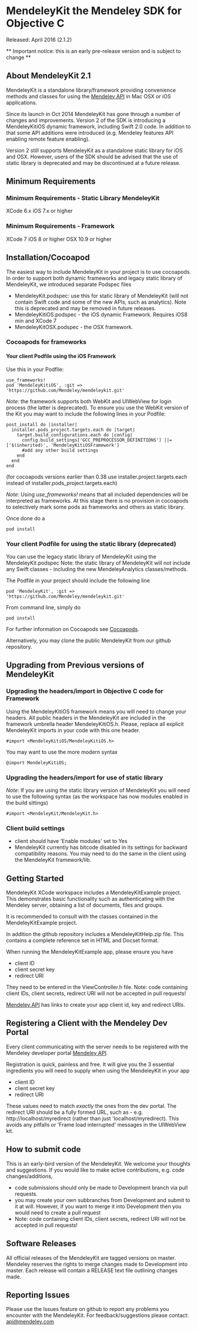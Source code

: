 # MendeleyKit the Mendeley SDK for Objective C #

Released: April 2016 (2.1.2)

** Important notice: this is an early pre-release version and is subject to change **

## About MendeleyKit 2.1 ##
MendeleyKit is a standalone library/framework providing convenience methods
and classes for using the [Mendeley API](http://dev.mendeley.com) in Mac OSX or
iOS applications.

Since its launch in Oct 2014 MendeleyKit has gone through a number of changes and improvements.
Version 2 of the SDK is introducing a MendeleyKitiOS dynamic framework, including Swift 2.0 code.
In addition to that some API additions were introduced (e.g. Mendeley features API enabling remote feature enabling).

Version 2 still supports MendeleyKit as a standalone static library for iOS and OSX. However, users of the SDK
should be advised that the use of static library is deprecated and may be discontinued at a future release.

## Minimum Requirements ##

### Minimum Requirements - Static Library MendeleyKit ###
XCode 6.x
iOS 7.x or higher

### Minimum Requirements - Framework ###
XCode 7
iOS 8 or higher
OSX 10.9 or higher

## Installation/Cocoapod ##
The easiest way to include MendeleyKit in your project is to use cocoapods. In order to support both
dynamic frameworks and legacy static library of MendeleyKit, we introduced separate Podspec files
- MendeleyKit.podspec: use this for static library of MendeleyKit (will not contain Swift code and some of the new APIs, such as analytics). Note this is deprecated and may be removed in future releases.
- MendeleyKitiOS.podspec - the iOS dynamic Framework. Requires iOS8 min and XCode 7
- MendeleyKitOSX.podspec - the OSX framework.

### Cocoapods for frameworks ###

#### Your client Podfile using the iOS Framework ####
Use this in your Podfile:
```
use_frameworks!
pod 'MendeleyKitiOS', :git => 'https://github.com/Mendeley/mendeleykit.git'
```

*Note*: the framework supports both WebKit and UIWebView for login process (the latter is deprecated). To ensure you use the WebKit version
of the Kit you may want to include the following lines in your Podfile:
```
post_install do |installer|
  installer.pods_project.targets.each do |target|
    target.build_configurations.each do |config|
      config.build_settings['GCC_PREPROCESSOR_DEFINITIONS'] ||= ['$(inherited)', 'MendeleyKitiOSFramework']
      #add any other build settings 
    end
  end
end
```
(for cocoapods versions earlier than 0.38 use installer.project.targets.each instead of installer.pods_project.targets.each)

*Note*: 
Using *use_frameworks!* means that all included dependencies will be interpreted as frameworks. At this stage there is no provision in cocoapods to selectively mark some pods as frameworks and others as static library.

Once done do a 
```
pod install
```


### Your client Podfile for using the static library (deprecated) ###
You can use the legacy static library of MendeleyKit using the MendeleyKit.podspec
Note: the static library of MendeleyKit will not include any Swift classes - including
the new MendeleyAnalytics classes/methods.

The Podfile in your project should include the following line

```
pod 'MendeleyKit', :git => 'https://github.com/Mendeley/mendeleykit.git'
```

From command line, simply do 
```
pod install
```

For further information on Cocoapods see [Cocoapods](http://cocoapods.org/).

Alternatively, you may clone the public MendeleyKit from our github repository.

## Upgrading from Previous versions of MendeleyKit ##

### Upgrading the headers/import in Objective C code for Framework ###
Using the MendeleyKitiOS framework means you will need to change your headers.
All public headers in the MendeleyKit are included in the framework umbrella header MendeleyKitiOS.h.
Please, replace all explicit MendeleyKit imports in your code with this one header.

```
#import <MendeleyKitiOS/MendeleyKitiOS.h>
```
You may want to use the more modern syntax
```
@import MendeleyKitiOS;
```
### Upgrading the headers/import for use of static library ###
*Note*: If you are using the static library version of MendeleyKit you will need to use the following syntax
(as the workspace has now modules enabled in the build sittings)

```
#import <MendeleyKit/MendeleyKit.h>
```

### Client build settings ###
- client should have 'Enable modules' set to Yes
- MendeleyKit currently has bitcode disabled in its settings for backward compatibility reasons. You may need to do the same in the client using the MendeleyKit framework/lib.


## Getting Started ##
MendeleyKit XCode workspace includes a MendeleyKitExample project. This demonstrates
basic functionality such as authenticating with the Mendeley server, 
obtaining a list of documents, files and groups.

It is recommended to consult with the classes contained in the MendeleyKitExample project.

In addition the github repository includes a MendeleyKitHelp.zip file. This contains
a complete reference set in HTML and Docset format.

When running the MendeleyKitExample app, please ensure you have
- client ID
- client secret key
- redirect URI 

They need to be entered in the ViewController.h file.
Note: code containing client IDs, client secrets, redirect URI will not be accepted in pull requests!

[Mendeley API](http://dev.mendeley.com) has links to create your app client id, key and redirect URIs.

## Registering a Client with the Mendeley Dev Portal ##
Every client communicating with the server needs to be registered with the Mendeley developer portal [Mendeley API](http://dev.mendeley.com).

Registration is quick, painless and free. It will give you the 3 essential ingredients you will need to supply when using the MendeleyKit in your app
- client ID
- client secret key
- redirect URI

These values need to match *exactly* the ones from the dev portal.
The redirect URI should be a fully formed URL, such as - e.g. http://localhost/myredirect (rather than just 'localhost/myredirect). This avoids any pitfalls or 'Frame load interrupted' messages in the UIWebView kit.


## How to submit code ##
This is an early-bird version of the MendeleyKit. We welcome your thoughts and suggestions. If you would like to make active contributions, e.g. code changes/additions,

- code submissions should only be made to Development branch via pull requests. 
- you may create your own subbranches from Development and submit to it at will. However, if you want to merge it into Development then you would need to create a pull request
- Note: code containing client IDs, client secrets, redirect URI will not be accepted in pull requests!


## Software Releases ##
All official releases of the MendeleyKit are tagged versions on master. Mendeley reserves the rights to merge changes made to Development into master.
Each release will contain a RELEASE text file outlining changes made.

## Reporting Issues ##
Please use the Issues feature on github to report any problems you encounter with the MendeleyKit. 
For feedback/suggestions please contact: api@mendeley.com


